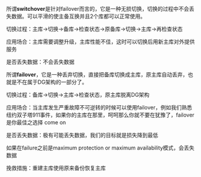 所谓**switchover**是针对failover而言的，它是一种无损切换，切换的过程中不会丢失数据。可以平滑的使主备互换并且2个库都可以正常使用。

切换过程：主库->切换->备库->检查状态->原备库->切换->主库->再检查状态

应用场合：主库需要调整升级，主库性能不佳，这时可以切换后用新主库对外提供服务

是否丢失数据：不会丢失数据



所谓**failover**，它是一种丢弃切换，直接把备库切换成主库，原主库自动丢弃，也就是不在属于DG架构的一部分了。

切换过程：备库->切换->主库->检查状态，原主库脱离DG架构

应用场合：当主库发生严重故障不可逆转的时候可以使用failover，例如我们熟悉纽约双子塔911事件，如果你的主库在那里，呵呵那么你就不要在犹豫了，failover是你最佳之选择 come on

是否丢失数据：极有可能丢失数据，我们的目标就是损失降到最低

如果在failure之前是maximum protection or maximum availability模式，会丢失数据

挽救措施：重建主库使用原来备份恢复主库

